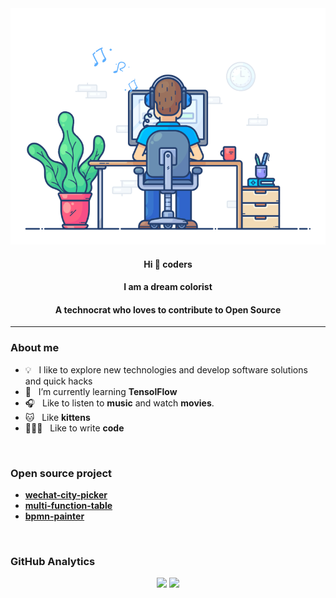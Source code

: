 <div align="center" width="100%">
  <img src="https://github.com/songjianet/songjianet/blob/main/images/working.gif" width="550" />
  
  #### Hi 👋 coders
  #### I am a dream colorist
  #### A technocrat who loves to contribute to Open Source
</div>

---

### About me

- 💡 &nbsp;&nbsp;I like to explore new technologies and develop software solutions and quick hacks
- 📖 &nbsp;&nbsp;I’m currently learning **TensolFlow**
- 🎧 &nbsp;&nbsp;Like to listen to **music** and watch **movies**.
- 🐱 &nbsp;&nbsp;Like **kittens**
- 🧑🏻‍💻 &nbsp;&nbsp;Like to write **code**
<!-- 📝 &nbsp;&nbsp;See my [**Curriculum Vitae**](https://) to get more info.-->

<br />

### Open source project

- [**wechat-city-picker**](https://github.com/songjianet/wechat-city-picker)
- [**multi-function-table**](https://github.com/songjianet/multi-function-table)
- [**bpmn-painter**](https://github.com/songjianet/bpmn-painter)

<br />

### GitHub Analytics

<div align="center">
  <img height="180em" src="https://github-readme-stats-eight-theta.vercel.app/api?username=songjianet&show_icons=true&theme=vue&include_all_commits=true&count_private=true"/>
  <img height="180em" src="https://github-readme-stats-eight-theta.vercel.app/api/top-langs/?username=songjianet&layout=compact&langs_count=8&theme=vue"/>
</p>
